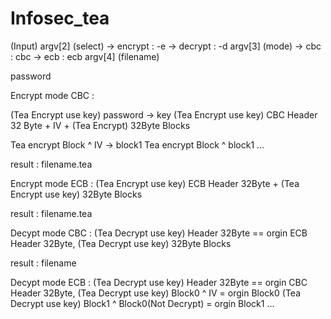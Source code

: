# Infosec_tea
(Input)
argv[2] (select) -> encrypt : -e
                 -> decrypt : -d
argv[3] (mode) -> cbc : cbc
               -> ecb : ecb
argv[4] (filename) 

password

Encrypt mode CBC :

(Tea Encrypt use key) password -> key
(Tea Encrypt use key) CBC Header 32 Byte  + IV + (Tea Encrypt) 32Byte Blocks

Tea encrypt Block ^ IV -> block1
Tea encrypt Block ^ block1 ...

result : filename.tea

Encrypt mode ECB :
(Tea Encrypt use key) ECB Header 32Byte  + (Tea Encrypt use key) 32Byte Blocks

result : filename.tea

Decypt mode CBC :
(Tea Decrypt use key) Header 32Byte == orgin ECB Header 32Byte,
(Tea Decrypt use key) 32Byte Blocks 

result : filename

Decypt mode ECB :
(Tea Decrypt use key) Header 32Byte == orgin CBC Header 32Byte,
(Tea Decrypt use key) Block0 ^ IV = orgin Block0
(Tea Decrypt use key) Block1 ^ Block0(Not Decrypt) = orgin Block1 ...

